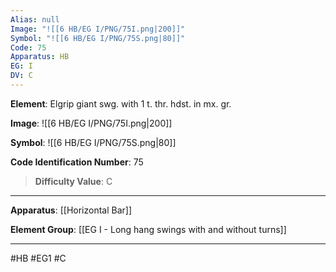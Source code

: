 ```yaml
---
Alias: null
Image: "![[6 HB/EG I/PNG/75I.png|200]]"
Symbol: "![[6 HB/EG I/PNG/75S.png|80]]"
Code: 75
Apparatus: HB
EG: I
DV: C
---
```

**Element**: Elgrip giant swg. with 1 t. thr. hdst. in mx. gr.

**Image**:
![[6 HB/EG I/PNG/75I.png|200]]

**Symbol**:
![[6 HB/EG I/PNG/75S.png|80]]

**Code Identification Number**: 75

>**Difficulty Value**: C

___
**Apparatus**: [[Horizontal Bar]]

**Element Group**: [[EG I - Long hang swings with and without turns]]
___
#HB #EG1 #C
